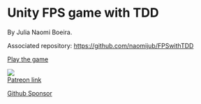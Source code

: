 # Unity FPS game with TDD

By Julia Naomi Boeira.

Associated repository: https://github.com/naomijub/FPSwithTDD

[Play the game](https://naomijub.github.io/FPSwithTDD/)

[![](https://media.giphy.com/media/FOe2EcTuBYGbG0Yc3w/giphy.gif)](https://www.patreon.com/naomijub) <br/>
[Patreon link](https://www.patreon.com/naomijub)

[Github Sponsor](https://github.com/sponsors/naomijub)

